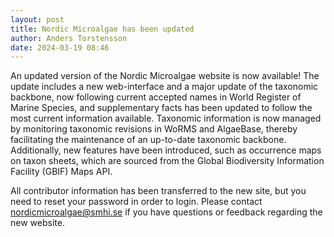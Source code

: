 ```yaml
---
layout: post
title: Nordic Microalgae has been updated
author: Anders Torstensson
date: 2024-03-19 08:46
---
```


An updated version of the Nordic Microalgae website is now available! The update includes a new web-interface and a major update of the taxonomic backbone, now following current accepted names in World Register of Marine Species, and supplementary facts has been updated to follow the most current information available. Taxonomic information is now managed by monitoring taxonomic revisions in WoRMS and AlgaeBase, thereby facilitating the maintenance of an up-to-date taxonomic backbone. Additionally, new features have been introduced, such as occurrence maps on taxon sheets, which are sourced from the Global Biodiversity Information Facility (GBIF) Maps API. 

All contributor information has been transferred to the new site, but you need to reset your password in order to login. Please contact nordicmicroalgae@smhi.se if you have questions or feedback regarding the new website.
